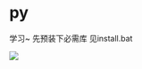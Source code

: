 # py
学习~
先预装下必需库 见install.bat

![](https://github.com/entangle1993/Data-Coping/blob/master/sz.jpg?raw=true)
